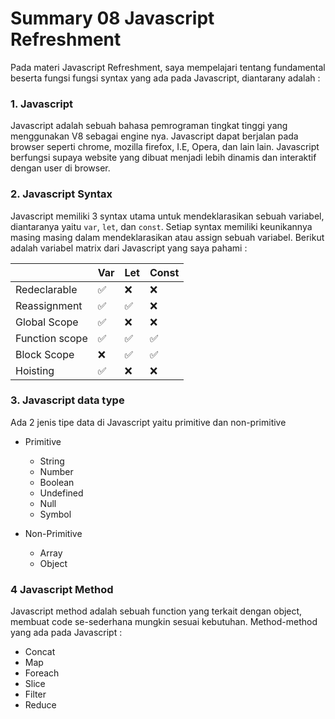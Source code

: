 # Summary 08 Javascript Refreshment
Pada materi Javascript Refreshment, saya mempelajari tentang fundamental beserta fungsi fungsi syntax yang ada pada Javascript, diantarany adalah :

### 1. Javascript
Javascript adalah sebuah bahasa pemrograman tingkat tinggi yang menggunakan V8 sebagai engine nya. Javascript dapat berjalan pada browser seperti chrome, mozilla firefox, I.E, Opera, dan lain lain. Javascript berfungsi supaya website yang dibuat menjadi lebih dinamis dan interaktif dengan user di browser.

### 2. Javascript Syntax
Javascript memiliki 3 syntax utama untuk mendeklarasikan sebuah variabel, diantaranya yaitu `var`, `let`, dan `const`. Setiap syntax memiliki keunikannya masing masing dalam mendeklarasikan atau assign sebuah variabel. Berikut adalah variabel matrix dari Javascript yang saya pahami :

|               |Var               |Let               |Const             |
|---            |---               |---               |---               |
|Redeclarable   |:white_check_mark:|:x:               |:x:               |
|Reassignment   |:white_check_mark:|:white_check_mark:|:x:               |
|Global Scope   |:white_check_mark:|:x:               |:x:               |
|Function scope |:white_check_mark:|:white_check_mark:|:white_check_mark:|
|Block Scope    |:x:               |:white_check_mark:|:white_check_mark:|
|Hoisting       |:white_check_mark:|:x:               |:x:               |

### 3. Javascript data type
Ada 2 jenis tipe data di Javascript yaitu primitive dan non-primitive

* Primitive
	* String
	* Number
	* Boolean
	* Undefined
	* Null
	* Symbol

* Non-Primitive
	* Array
	* Object


### 4 Javascript Method
Javascript method adalah sebuah function yang terkait dengan object, membuat code se-sederhana mungkin sesuai kebutuhan. Method-method yang ada pada Javascript :
* Concat
* Map
* Foreach
* Slice
* Filter
* Reduce